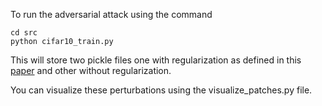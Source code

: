 To run the adversarial attack using the command
```
cd src
python cifar10_train.py
```
This will store two pickle files one with regularization as defined in this [paper](https://openaccess.thecvf.com/content_ECCV_2018/papers/Bruce_Hou_Transferable_Adversarial_Perturbations_ECCV_2018_paper.pdf) 
and other without regularization.

You can visualize these perturbations using the visualize_patches.py file.
